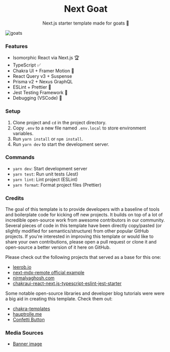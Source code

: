 <h1 align="center">Next Goat</h1>

<p align="center">Next.js starter template made for goats 🐐</p>

![goats](https://user-images.githubusercontent.com/61833561/104053556-b5b7a880-51a8-11eb-8530-bc10e78ab616.jpg)

### Features

- Isomorphic React via Next.js 🏆
- TypeScript ✅
- Chakra UI + Framer Motion 🚅
- React Query v3 + Suspense
- Prisma v2 + Nexus GraphQL
- ESLint + Prettier 🎀
- Jest Testing Framework 👑
- Debugging (VSCode) 🔧

### Setup

1. Clone project and `cd` in the project directory.
2. Copy `.env` to a new file named `.env.local` to store environment variables.
3. Run `yarn install` or `npm install`.
4. Run `yarn dev` to start the development server.

### Commands

- `yarn dev`: Start development server
- `yarn test`: Run unit tests (Jest)
- `yarn lint`: Lint project (ESLint)
- `yarn format`: Format project files (Prettier)

### Credits

The goal of this template is to provide developers with a baseline of tools and boilerplate code for kicking off new projects. It builds on top of a lot of incredible open-source work from awesome contributors in our community. Several pieces of code in this template have been directly copy/pasted (or slightly modified for semantics/structure) from other popular GitHub projects. If you're interested in improving this template or would like to share your own contributions, please open a pull request or clone it and open-source a better version of it here on GitHub.

Please check out the following projects that served as a base for this one:

- [leerob.io](https://github.com/leerob/leerob.io)
- [next-mdx-remote official example](https://github.com/hashicorp/next-mdx-remote)
- [nirmalyaghosh.com](https://github.com/ghoshnirmalya/nirmalyaghosh.com)
- [chakraui-react-next.js-typescript-eslint-jest-starter](https://github.com/abhishekbhardwaj/chakraui-react-next.js-typescript-eslint-jest-starter)

Some notable open-source libraries and developer blog tutorials were were a big aid in creating this template. Check them out:

- [chakra-templates](https://github.com/hauptrolle/chakra-templates)
- [hauptrolle.me](https://github.com/hauptrolle/hauptrolle.me)
- [Confetti Button](https://raptis.wtf/blog/gatsby-mdx-copy-code-button-with-confetti/)

### Media Sources

- [Banner image](https://basketballforever.com/2019/03/07/the-key-points-of-difference-in-the-michael-jordan-lebron-james-goat-debate)
